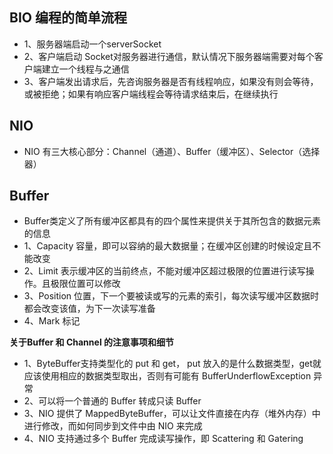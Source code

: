 ## BIO 编程的简单流程
 * 1、服务器端启动一个serverSocket 
 * 2、客户端启动 Socket对服务器进行通信，默认情况下服务器端需要对每个客户端建立一个线程与之通信  
 * 3、客户端发出请求后，先咨询服务器是否有线程响应，如果没有则会等待，或被拒绝；如果有响应客户端线程会等待请求结束后，在继续执行  
 
 
## NIO
* NIO 有三大核心部分：Channel（通道）、Buffer（缓冲区）、Selector（选择器）

## Buffer
* Buffer类定义了所有缓冲区都具有的四个属性来提供关于其所包含的数据元素的信息  
* 1、Capacity 容量，即可以容纳的最大数据量；在缓冲区创建的时候设定且不能改变  
* 2、Limit 表示缓冲区的当前终点，不能对缓冲区超过极限的位置进行读写操作。且极限位置可以修改  
* 3、Position 位置，下一个要被读或写的元素的索引，每次读写缓冲区数据时都会改变该值，为下一次读写准备  
* 4、Mark 标记  

**关于Buffer 和 Channel 的注意事项和细节**  
* 1、ByteBuffer支持类型化的 put 和 get， put 放入的是什么数据类型，get就应该使用相应的数据类型取出，否则有可能有 BufferUnderflowException 异常
* 2、可以将一个普通的 Buffer 转成只读 Buffer  
* 3、NIO 提供了 MappedByteBuffer，可以让文件直接在内存（堆外内存）中进行修改，而如何同步到文件中由 NIO 来完成  
* 4、NIO 支持通过多个 Buffer 完成读写操作，即 Scattering 和 Gatering  


